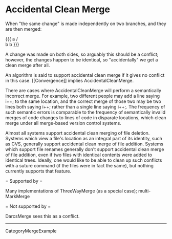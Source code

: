# Accidental Clean Merge

When "the same change" is made independently on two branches, and they are then merged:

{{{
    a
   / \
  b   b
}}}

A change was made on both sides, so arguably this should be a conflict; however, the changes happen to be identical, so "accidentally" we get a clean merge after all.

An algorithm is said to support accidental clean merge if it gives no
conflict in this case.  [[Convergence]] implies AccidentalCleanMerge.

There are cases where AccidentalCleanMerge will perform a semantically 
incorrect merge. For example, two different people may add a line saying i++;
to the same location, and the correct merge of those two may be two lines both saying i++; rather than
a single line saying i++;. The frequency of such semantic errors is comparable to
the frequency of semantically invalid merges of code changes to lines of code
in disparate locations, which clean merge under all merge-based version control
systems.

Almost all systems support accidental clean merging of file deletion.
Systems which view a file's location as an integral part of its identity,
such as CVS, generally support accidental clean merge of file addition.
Systems which support file renames generally don't support accidental
clean merge of file addition, even if two files with identical contents were
added to identical trees. Ideally, one would like to be able to clean up
such conflicts with a suture command (if the files were in fact the same),
but nothing currently supports that feature.

= Supported by =

Many implementations of ThreeWayMerge (as a special case); multi-MarkMerge

= Not supported by =

DarcsMerge sees this as a conflict.

----

CategoryMergeExample
